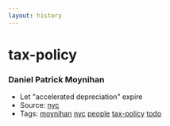 ```yaml
---
layout: history
---
```

# tax-policy
### Daniel Patrick Moynihan
- Let "accelerated depreciation" expire
- Source: [nyc](http://www.nytimes.com/1984/03/19/business/senate-s-real-estate-tax-blow.html)
- Tags: [moynihan](../../tags/moynihan/) [nyc](../../tags/nyc/) [people](../../tags/people/) [tax-policy](../../tags/tax-policy/) [todo](../../tags/todo/)
